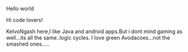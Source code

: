 Hello world

Hi code lovers!
 
 KelvoNgash here,I like Java and android apps.But i dont mind gaming as well...its all the same..logic cycles.
 I love green Avodacoes...not the smashed ones.....
